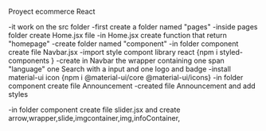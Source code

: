Proyect ecommerce React

-it work on the src folder
-first create a folder named "pages"
-inside pages folder create Home.jsx file
-in Home.jsx create function that return "homepage"
-create folder named "component"
-in folder component create file Navbar.jsx
-import style compont library react {npm i styled-components }
-create in Navbar the wrapper containing one span "language" one Search with a input and one logo and badge
-install material-ui icon {npm i @material-ui/core @material-ui/icons}
-in folder component create file Announcement
-created file Announcement and add styles

-in folder component create file slider.jsx and create arrow,wrapper,slide,imgcontainer,img,infoContainer,



